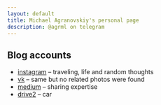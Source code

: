 ```yaml
---
layout: default
title: Michael Agranovskiy's personal page
description: @agrml on telegram
---
```


## Blog accounts

* [instagram](http://instagram.com/agrml) – traveling, life and random thoughts
* [vk](https://vk.com/agrml) – same but no related photos were found
* [medium](https://medium.com/@agrml) – sharing expertise
* [drive2](https://www.drive2.ru/r/skoda/yeti/566300716180703074/) – car
